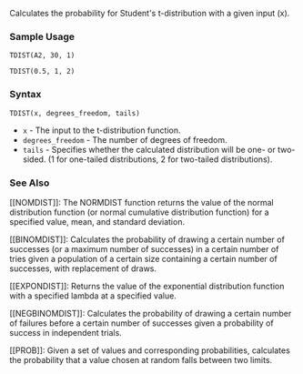 Calculates the probability for Student's t-distribution with a given input (x).

### Sample Usage

`TDIST(A2, 30, 1)`

`TDIST(0.5, 1, 2)`

### Syntax

`TDIST(x, degrees_freedom, tails)`

* `x` - The input to the t-distribution function.
* `degrees_freedom` - The number of degrees of freedom.
* `tails` - Specifies whether the calculated distribution will be one- or two-sided. (1 for one-tailed distributions, 2 for two-tailed distributions).

### See Also

[[NOMDIST]]: The NORMDIST function returns the value of the normal distribution function (or normal cumulative distribution function) for a specified value, mean, and standard deviation.

[[BINOMDIST]]: Calculates the probability of drawing a certain number of successes (or a maximum number of successes) in a certain number of tries given a population of a certain size containing a certain number of successes, with replacement of draws.

[[EXPONDIST]]: Returns the value of the exponential distribution function with a specified lambda at a specified value.

[[NEGBINOMDIST]]: Calculates the probability of drawing a certain number of failures before a certain number of successes given a probability of success in independent trials.

[[PROB]]: Given a set of values and corresponding probabilities, calculates the probability that a value chosen at random falls between two limits.